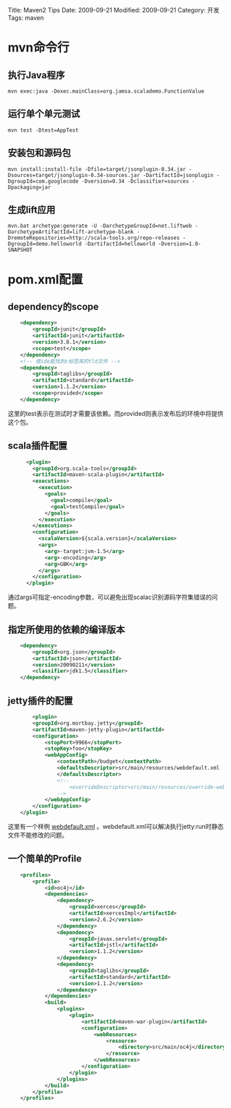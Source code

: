 Title: Maven2 Tips
Date: 2009-09-21
Modified: 2009-09-21
Category: 开发
Tags: maven

# mvn命令行
## 执行Java程序
```
mvn exec:java -Dexec.mainClass=org.jamsa.scalademo.FunctionValue
```

## 运行单个单元测试
```
mvn test -Dtest=AppTest
```

## 安装包和源码包
```
mvn install:install-file -Dfile=target/jsonplugin-0.34.jar -Dsources=target/jsonplugin-0.34-sources.jar -DartifactId=jsonplugin -DgroupId=com.googlecode -Dversion=0.34 -Dclassifier=sources -Dpackaging=jar
```

## 生成lift应用
```
mvn.bat archetype:generate -U -DarchetypeGroupId=net.liftweb -DarchetypeArtifactId=lift-archetype-blank -DremoteRepositories=http://scala-tools.org/repo-releases -DgroupId=demo.helloworld -DartifactId=helloworld -Dversion=1.0-SNAPSHOT
```

# pom.xml配置

## dependency的scope
```xml
	<dependency>
		<groupId>junit</groupId>
		<artifactId>junit</artifactId>
		<version>3.8.1</version>
		<scope>test</scope>
	</dependency>
	<!-- 使ide能找到c标签库的tld文件 -->
	<dependency>
		<groupId>taglibs</groupId>
		<artifactId>standard</artifactId>
		<version>1.1.2</version>
		<scope>provided</scope>
	</dependency>
```
这里的test表示在测试时才需要该依赖。而provided则表示发布后的环境中将提供这个包。

## scala插件配置
```xml
      <plugin>
        <groupId>org.scala-tools</groupId>
        <artifactId>maven-scala-plugin</artifactId>
        <executions>
          <execution>
            <goals>
              <goal>compile</goal>
              <goal>testCompile</goal>
            </goals>
          </execution>
        </executions>
        <configuration>
          <scalaVersion>${scala.version}</scalaVersion>
          <args>
            <arg>-target:jvm-1.5</arg>
            <arg>-encoding</arg>
            <arg>GBK</arg>
          </args>
        </configuration>
      </plugin>
```
通过args可指定-encoding参数，可以避免出现scalac识别源码字符集错误的问题。

## 指定所使用的依赖的编译版本
```xml
	<dependency>
		<groupId>org.json</groupId>
		<artifactId>json</artifactId>
		<version>20090211</version>
		<classifier>jdk1.5</classifier>
	</dependency>
```

## jetty插件的配置
```xml
        <plugin>
		<groupId>org.mortbay.jetty</groupId>
		<artifactId>maven-jetty-plugin</artifactId>
		<configuration>
			<stopPort>9966</stopPort>
			<stopKey>foo</stopKey>
			<webAppConfig>
				<contextPath>/budget</contextPath>
				<defaultsDescriptor>src/main/resources/webdefault.xml
				</defaultsDescriptor>
				<!--
					<overrideDescriptor>src/main/resources/override-web.xml</overrideDescriptor>
				-->
			</webAppConfig>
		</configuration>
	</plugin>
```
这里有一个样例 [webdefault.xml](webdefault.xml) 。webdefault.xml可以解决执行jetty:run时静态文件不能修改的问题。

## 一个简单的Profile
```xml
	<profiles>
		<profile>
			<id>oc4j</id>
			<dependencies>
				<dependency>
					<groupId>xerces</groupId>
					<artifactId>xercesImpl</artifactId>
					<version>2.6.2</version>
				</dependency>
				<dependency>
					<groupId>javax.servlet</groupId>
					<artifactId>jstl</artifactId>
					<version>1.1.2</version>
				</dependency>
				<dependency>
					<groupId>taglibs</groupId>
					<artifactId>standard</artifactId>
					<version>1.1.2</version>
				</dependency>
			</dependencies>
			<build>
				<plugins>
					<plugin>
						<artifactId>maven-war-plugin</artifactId>
						<configuration>
							<webResources>
								<resource>
									<directory>src/main/oc4j</directory>
								</resource>
							</webResources>
						</configuration>
					</plugin>
				</plugins>
			</build>
		</profile>
	</profiles>
```
